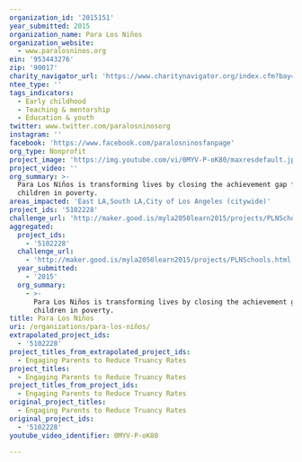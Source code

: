```yaml
---
organization_id: '2015151'
year_submitted: 2015
organization_name: Para Los Niños
organization_website:
  - www.paralosninos.org
ein: '953443276'
zip: '90017'
charity_navigator_url: 'https://www.charitynavigator.org/index.cfm?bay=search.profile&ein=953443276'
ntee_type: ''
tags_indicators:
  - Early childhood
  - Teaching & mentorship
  - Education & youth
twitter: www.twitter.com/paralosninosorg
instagram: ''
facebook: 'https://www.facebook.com/paralosninosfanpage'
org_type: Nonprofit
project_image: 'https://img.youtube.com/vi/0MYV-P-oK80/maxresdefault.jpg'
project_video: ''
org_summary: >-
  Para Los Niños is transforming lives by closing the achievement gap for
  children in poverty.
areas_impacted: 'East LA,South LA,City of Los Angeles (citywide)'
project_ids: '5102228'
challenge_url: 'http://maker.good.is/myla2050learn2015/projects/PLNSchools.html'
aggregated:
  project_ids:
    - '5102228'
  challenge_url:
    - 'http://maker.good.is/myla2050learn2015/projects/PLNSchools.html'
  year_submitted:
    - '2015'
  org_summary:
    - >-
      Para Los Niños is transforming lives by closing the achievement gap for
      children in poverty.
title: Para Los Niños
uri: /organizations/para-los-niños/
extrapolated_project_ids:
  - '5102228'
project_titles_from_extrapolated_project_ids:
  - Engaging Parents to Reduce Truancy Rates
project_titles:
  - Engaging Parents to Reduce Truancy Rates
project_titles_from_project_ids:
  - Engaging Parents to Reduce Truancy Rates
original_project_titles:
  - Engaging Parents to Reduce Truancy Rates
original_project_ids:
  - '5102228'
youtube_video_identifier: 0MYV-P-oK80

---
```

